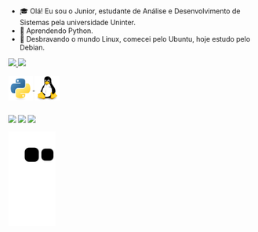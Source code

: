 - 🎓 Olá! Eu sou o Junior, estudante de Análise e Desenvolvimento de Sistemas pela universidade Uninter.
- 🐍 Aprendendo Python.
- 🐧 Desbravando o mundo Linux, comecei pelo Ubuntu, hoje estudo pelo Debian.

<div>
  <a href="https://github.com/vieirajunior-90">
  <img height="160em" src="https://github-readme-stats.vercel.app/api?username=vieirajunior-90&show_icons=true&theme=yeblu&include_all_commits=true&count_private=true"/>
  <img height="160em" src="https://github-readme-stats.vercel.app/api/top-langs/?username=vieirajunior-90&layout=compact&langs_count=7&theme=yeblu"/>
</div>
 
<div>
  <div style="display: inline_block"><br>
  <img align="center" alt="Junior-Python" height="50" width="50" src="https://raw.githubusercontent.com/devicons/devicon/master/icons/python/python-original.svg">
  <img align="center" alt="Junior-Linux" height="50" width="50" src="https://raw.githubusercontent.com/devicons/devicon/9f4f5cdb393299a81125eb5127929ea7bfe42889/icons/linux/linux-original.svg">
</div>
  
##
  
<div>
  <a href="https://www.linkedin.com/in/junior-vieira-107a1520a/" target="_blank"><img src="https://img.shields.io/badge/-LinkedIn-%230077B5?style=for-the-badge&logo=linkedin&logoColor=white" target="_blank"></a>
  <a href = "mailto:junior.vieira.1990@gmail.com"><img src="https://img.shields.io/badge/-Gmail-%23333?style=for-the-badge&logo=gmail&logoColor=white" target="_blank"></a>
  <a href="https://www.instagram.com/juniorvieira_22/" target="_blank"><img src="https://img.shields.io/badge/-Instagram-%23E4405F?style=for-the-badge&logo=instagram&logoColor=white" target="_blank"></a>
 
  ![Snake animation](https://github.com/rafaballerini/rafaballerini/blob/output/github-contribution-grid-snake.svg)
 
</div>


